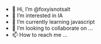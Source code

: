 - 👋 Hi, I’m @foxyisnotsalt
- 👀 I’m interested in IA
- 🌱 I’m currently learning javascript
- 💞️ I’m looking to collaborate on ...
- 📫 How to reach me ...

<!---
foxyinotsalt/foxyinotsalt is a ✨ special ✨ repository because its `README.md` (this file) appears on your GitHub profile.
You can click the Preview link to take a look at your changes.
--->
